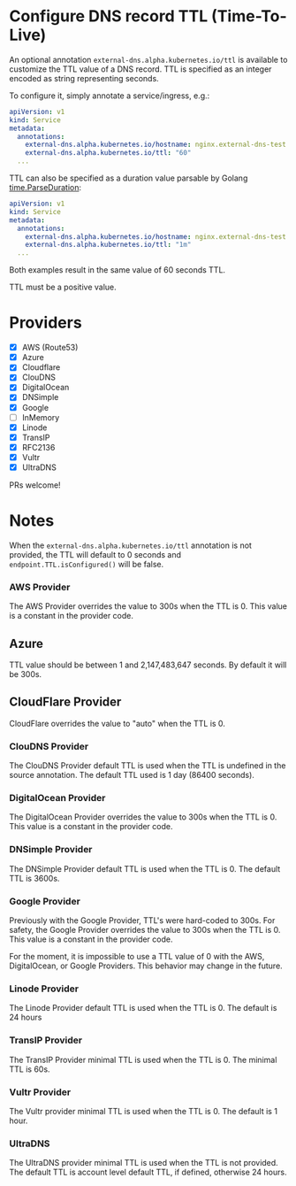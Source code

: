 Configure DNS record TTL (Time-To-Live)
=======================================

An optional annotation `external-dns.alpha.kubernetes.io/ttl` is available to customize the TTL value of a DNS record.
TTL is specified as an integer encoded as string representing seconds.

To configure it, simply annotate a service/ingress, e.g.:

```yaml
apiVersion: v1
kind: Service
metadata:
  annotations:
    external-dns.alpha.kubernetes.io/hostname: nginx.external-dns-test.my-org.com.
    external-dns.alpha.kubernetes.io/ttl: "60"
  ...
```

TTL can also be specified as a duration value parsable by Golang [time.ParseDuration](https://golang.org/pkg/time/#ParseDuration):

```yaml
apiVersion: v1
kind: Service
metadata:
  annotations:
    external-dns.alpha.kubernetes.io/hostname: nginx.external-dns-test.my-org.com.
    external-dns.alpha.kubernetes.io/ttl: "1m"
  ...
```

Both examples result in the same value of 60 seconds TTL.

TTL must be a positive value.

Providers
=========

- [x] AWS (Route53)
- [x] Azure
- [x] Cloudflare
- [x] ClouDNS
- [x] DigitalOcean
- [x] DNSimple
- [x] Google
- [ ] InMemory
- [x] Linode
- [x] TransIP
- [x] RFC2136
- [x] Vultr
- [x] UltraDNS

PRs welcome!

Notes
=====
When the `external-dns.alpha.kubernetes.io/ttl` annotation is not provided, the TTL will default to 0 seconds and `endpoint.TTL.isConfigured()` will be false.

### AWS Provider
The AWS Provider overrides the value to 300s when the TTL is 0.
This value is a constant in the provider code.

## Azure
TTL value should be between 1 and 2,147,483,647 seconds.
By default it will be 300s.

## CloudFlare Provider
CloudFlare overrides the value to "auto" when the TTL is 0.

### ClouDNS Provider
The ClouDNS Provider default TTL is used when the TTL is undefined in the source annotation. The default TTL used is 1 day (86400 seconds).

### DigitalOcean Provider
The DigitalOcean Provider overrides the value to 300s when the TTL is 0.
This value is a constant in the provider code.

### DNSimple Provider
The DNSimple Provider default TTL is used when the TTL is 0. The default TTL is 3600s.

### Google Provider
Previously with the Google Provider, TTL's were hard-coded to 300s.
For safety, the Google Provider overrides the value to 300s when the TTL is 0.
This value is a constant in the provider code.

For the moment, it is impossible to use a TTL value of 0 with the AWS, DigitalOcean, or Google Providers.
This behavior may change in the future.

### Linode Provider
The Linode Provider default TTL is used when the TTL is 0. The default is 24 hours

### TransIP Provider
The TransIP Provider minimal TTL is used when the TTL is 0. The minimal TTL is 60s.

### Vultr Provider
The Vultr provider minimal TTL is used when the TTL is 0. The default is 1 hour.

### UltraDNS
The UltraDNS provider minimal TTL is used when the TTL is not provided. The default TTL is account level default TTL, if defined, otherwise 24 hours.
